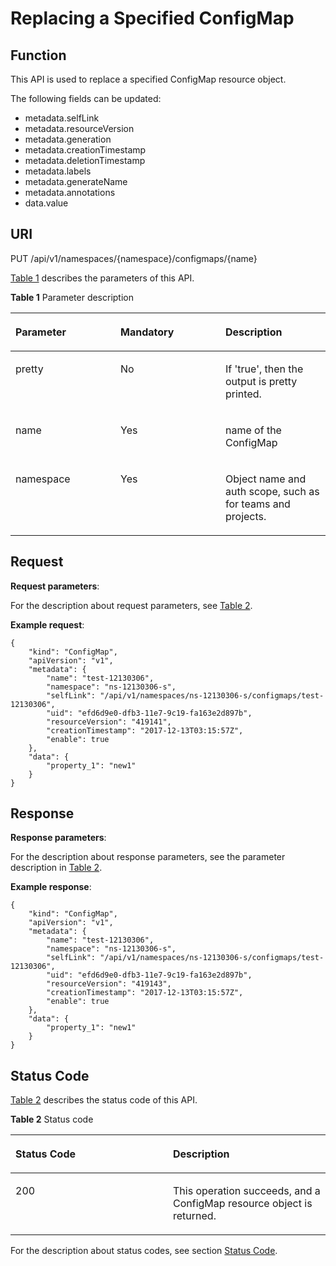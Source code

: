 # Replacing a Specified ConfigMap<a name="cce_02_0173"></a>

## Function<a name="section63540285"></a>

This API is used to replace a specified ConfigMap resource object.

The following fields can be updated:

-   metadata.selfLink
-   metadata.resourceVersion
-   metadata.generation
-   metadata.creationTimestamp
-   metadata.deletionTimestamp
-   metadata.labels
-   metadata.generateName
-   metadata.annotations
-   data.value

## URI<a name="section34991658"></a>

PUT /api/v1/namespaces/\{namespace\}/configmaps/\{name\}

[Table 1](#d0e43866)  describes the parameters of this API.

**Table  1**  Parameter description

<a name="d0e43866"></a>
<table><thead align="left"><tr id="row28873940"><th class="cellrowborder" valign="top" width="33.33333333333333%" id="mcps1.2.4.1.1"><p id="p65652297517"><a name="p65652297517"></a><a name="p65652297517"></a>Parameter</p>
</th>
<th class="cellrowborder" valign="top" width="33.33333333333333%" id="mcps1.2.4.1.2"><p id="p165661629135114"><a name="p165661629135114"></a><a name="p165661629135114"></a>Mandatory</p>
</th>
<th class="cellrowborder" valign="top" width="33.33333333333333%" id="mcps1.2.4.1.3"><p id="p14567629115114"><a name="p14567629115114"></a><a name="p14567629115114"></a>Description</p>
</th>
</tr>
</thead>
<tbody><tr id="row5943917"><td class="cellrowborder" valign="top" width="33.33333333333333%" headers="mcps1.2.4.1.1 "><p id="p11695287"><a name="p11695287"></a><a name="p11695287"></a>pretty</p>
</td>
<td class="cellrowborder" valign="top" width="33.33333333333333%" headers="mcps1.2.4.1.2 "><p id="p7794181"><a name="p7794181"></a><a name="p7794181"></a>No</p>
</td>
<td class="cellrowborder" valign="top" width="33.33333333333333%" headers="mcps1.2.4.1.3 "><p id="p27348928"><a name="p27348928"></a><a name="p27348928"></a>If 'true', then the output is pretty printed.</p>
</td>
</tr>
<tr id="row44813761"><td class="cellrowborder" valign="top" width="33.33333333333333%" headers="mcps1.2.4.1.1 "><p id="p6036042"><a name="p6036042"></a><a name="p6036042"></a>name</p>
</td>
<td class="cellrowborder" valign="top" width="33.33333333333333%" headers="mcps1.2.4.1.2 "><p id="p19157363"><a name="p19157363"></a><a name="p19157363"></a>Yes</p>
</td>
<td class="cellrowborder" valign="top" width="33.33333333333333%" headers="mcps1.2.4.1.3 "><p id="p8242532"><a name="p8242532"></a><a name="p8242532"></a>name of the ConfigMap</p>
</td>
</tr>
<tr id="row7073927"><td class="cellrowborder" valign="top" width="33.33333333333333%" headers="mcps1.2.4.1.1 "><p id="p36117240"><a name="p36117240"></a><a name="p36117240"></a>namespace</p>
</td>
<td class="cellrowborder" valign="top" width="33.33333333333333%" headers="mcps1.2.4.1.2 "><p id="p39815366"><a name="p39815366"></a><a name="p39815366"></a>Yes</p>
</td>
<td class="cellrowborder" valign="top" width="33.33333333333333%" headers="mcps1.2.4.1.3 "><p id="p3819224"><a name="p3819224"></a><a name="p3819224"></a>Object name and auth scope, such as for teams and projects.</p>
</td>
</tr>
</tbody>
</table>

## Request<a name="d0e43915"></a>

**Request parameters**:

For the description about request parameters, see  [Table 2](creating-a-configmap.md#d0e42951).

**Example request**:

```
{
    "kind": "ConfigMap",
    "apiVersion": "v1",
    "metadata": {
        "name": "test-12130306",
        "namespace": "ns-12130306-s",
        "selfLink": "/api/v1/namespaces/ns-12130306-s/configmaps/test-12130306",
        "uid": "efd6d9e0-dfb3-11e7-9c19-fa163e2d897b",
        "resourceVersion": "419141",
        "creationTimestamp": "2017-12-13T03:15:57Z",
        "enable": true
    },
    "data": {
        "property_1": "new1"
    }
}
```

## Response<a name="section15752039"></a>

**Response parameters**:

For the description about response parameters, see the parameter description in  [Table 2](creating-a-configmap.md#d0e42951).

**Example response**:

```
{
    "kind": "ConfigMap",
    "apiVersion": "v1",
    "metadata": {
        "name": "test-12130306",
        "namespace": "ns-12130306-s",
        "selfLink": "/api/v1/namespaces/ns-12130306-s/configmaps/test-12130306",
        "uid": "efd6d9e0-dfb3-11e7-9c19-fa163e2d897b",
        "resourceVersion": "419143",
        "creationTimestamp": "2017-12-13T03:15:57Z",
        "enable": true
    },
    "data": {
        "property_1": "new1"
    }
}
```

## Status Code<a name="section7550625"></a>

[Table 2](#d0e43958)  describes the status code of this API.

**Table  2**  Status code

<a name="d0e43958"></a>
<table><thead align="left"><tr id="row63594840"><th class="cellrowborder" valign="top" width="50%" id="mcps1.2.3.1.1"><p id="p50908388"><a name="p50908388"></a><a name="p50908388"></a>Status Code</p>
</th>
<th class="cellrowborder" valign="top" width="50%" id="mcps1.2.3.1.2"><p id="p29938789"><a name="p29938789"></a><a name="p29938789"></a>Description</p>
</th>
</tr>
</thead>
<tbody><tr id="row9122883"><td class="cellrowborder" valign="top" width="50%" headers="mcps1.2.3.1.1 "><p id="p756069"><a name="p756069"></a><a name="p756069"></a>200</p>
</td>
<td class="cellrowborder" valign="top" width="50%" headers="mcps1.2.3.1.2 "><p id="p61241652"><a name="p61241652"></a><a name="p61241652"></a>This operation succeeds, and a ConfigMap resource object is returned.</p>
</td>
</tr>
</tbody>
</table>

For the description about status codes, see section  [Status Code](status-code.md).

